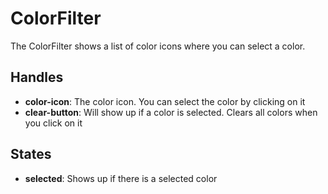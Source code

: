<!-- firescout-collection -->

# ColorFilter

The ColorFilter shows a list of color icons where you can select a color.

## Handles

- **color-icon**: The color icon. You can select the color by clicking on it
- **clear-button**: Will show up if a color is selected. Clears all colors when you click on it

## States

- **selected**: Shows up if there is a selected color

